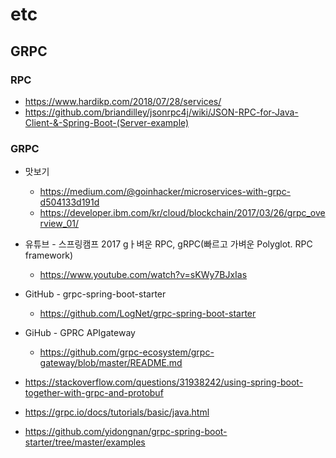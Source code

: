 # etc

## GRPC

### RPC
- https://www.hardikp.com/2018/07/28/services/
- https://github.com/briandilley/jsonrpc4j/wiki/JSON-RPC-for-Java-Client-&-Spring-Boot-(Server-example)


### GRPC
- 맛보기
  - https://medium.com/@goinhacker/microservices-with-grpc-d504133d191d
  - https://developer.ibm.com/kr/cloud/blockchain/2017/03/26/grpc_overview_01/

- 유튜브 - 스프링캠프 2017 gㅏ벼운 RPC, gRPC(빠르고 가벼운 Polyglot. RPC framework)
  - https://www.youtube.com/watch?v=sKWy7BJxIas

- GitHub - grpc-spring-boot-starter
  - https://github.com/LogNet/grpc-spring-boot-starter

- GiHub - GPRC APIgateway
  - https://github.com/grpc-ecosystem/grpc-gateway/blob/master/README.md


- https://stackoverflow.com/questions/31938242/using-spring-boot-together-with-grpc-and-protobuf

- https://grpc.io/docs/tutorials/basic/java.html


- https://github.com/yidongnan/grpc-spring-boot-starter/tree/master/examples
